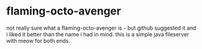 # flaming-octo-avenger
not really sure what a flaming-octo-avenger is - but github suggested it and i liked it better than the name i had in mind. this is a simple java fileserver with meow for both ends.
